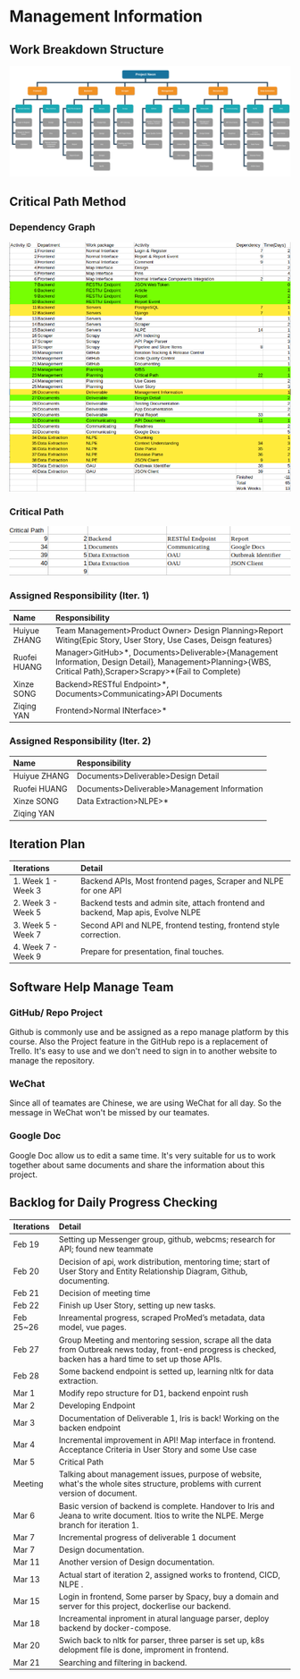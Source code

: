 # Management Information

## Work Breakdown Structure

![Work Break Down Structure](img/wbs.png)

## Critical Path Method

### Dependency Graph

![Dependency Graph](img/dependency.png)

### Critical Path

![Critical Path](img/critical_path.png)

### Assigned Responsibility (Iter. 1)

| Name         | Responsibility                                                                                                                                                 |
| :----------- | :------------------------------------------------------------------------------------------------------------------------------------------------------------- |
| Huiyue ZHANG | Team Management>Product Owner> Design Planning>Report Witing{Epic Story, User Story, Use Cases, Deisgn features}                                               |
| Ruofei HUANG | Manager>GitHub>\*, Documents>Deliverable>{Management Information, Design Detail}, Management>Planning>{WBS, Critical Path},Scraper>Scrapy>\*(Fail to Complete) |
| Xinze SONG   | Backend>RESTful Endpoint>\*, Documents>Communicating>API Documents                                                                                             |
| Ziqing YAN   | Frontend>Normal INterface>\*                                                                                                                                   |

### Assigned Responsibility (Iter. 2)

| Name         | Responsibility                               |
| :----------- | :------------------------------------------- |
| Huiyue ZHANG | Documents>Deliverable>Design Detail          |
| Ruofei HUANG | Documents>Deliverable>Management Information |
| Xinze SONG   | Data Extraction>NLPE>*                       |
| Ziqing YAN   |                                              |

## Iteration Plan

| Iterations         | Detail                                                                           |
| :----------------- | :------------------------------------------------------------------------------- |
| 1. Week 1 - Week 3 | Backend APIs, Most frontend pages, Scraper and NLPE for one API                  |
| 2. Week 3 - Week 5 | Backend tests and admin site, attach frontend and backend, Map apis, Evolve NLPE |
| 3. Week 5 - Week 7 | Second API and NLPE, frontend testing, frontend style correction.                |
| 4. Week 7 - Week 9 | Prepare for presentation, final touches.                                         |

## Software Help Manage Team

<!-- Need to expand the details and how we will use it. -->

### GitHub/ Repo Project

Github is commonly use and be assigned as a repo manage platform by this course. Also the Project feature in the GitHub repo is a replacement of Trello. It's easy to use and we don't need to sign in to another website to manage the repository.

### WeChat

Since all of teamates are Chinese, we are using WeChat for all day. So the message in WeChat won't be missed by our teamates.

### Google Doc

Google Doc allow us to edit a same time. It's very suitable for us to work together about same documents and share the information about this project.

## Backlog for Daily Progress Checking

| Iterations | Detail                                                                                                                                                         |
| :--------- | :------------------------------------------------------------------------------------------------------------------------------------------------------------- |
| Feb 19     | Setting up Messenger group, github, webcms; research for API; found new teammate                                                                               |
| Feb 20     | Decision of api, work distribution, mentoring time; start of User Story and Entity Relationship Diagram, Github, documenting.                                  |
| Feb 21     | Decision of meeting time                                                                                                                                       |
| Feb 22     | Finish up User Story, setting up new tasks.                                                                                                                    |
| Feb 25~26  | Inreamental progress, scraped ProMed’s metadata, data model, vue pages.                                                                                       |
| Feb 27     | Group Meeting and mentoring session, scrape all the data from Outbreak news today, front-end progress is checked, backen has a hard time to set up those APIs. |
| Feb 28     | Some backend endpoint is setted up, learning nltk for data extraction.                                                                                         |
| Mar 1      | Modify repo structure for D1, backend enpoint rush                                                                                                             |
| Mar 2      | Developing Endpoint                                                                                                                                            |
| Mar 3      | Documentation of Deliverable 1, Iris is back! Working on the backen endpoint                                                                                   |
| Mar 4      | Incremental improvement in API! Map interface in frontend. Acceptance Criteria in User Story and some Use case                                                 |
| Mar 5      | Critical Path                                                                                                                                                  |
| Meeting    | Talking about management issues, purpose of website, what's the whole sites structure, problems with current version of document.                              |
| Mar 6      | Basic version of backend is complete. Handover to Iris and Jeana to write document. Itios to write the NLPE. Merge branch for iteration 1.                     |
| Mar 7      | Incremental progress of deliverable 1 document                                                                                                                 |
| Mar 7      | Design documentation.                                                                                                                                          |
| Mar 11     | Another version of Design documentation.                                                                                                                       |
| Mar 13     | Actual start of iteration 2, assigned works to frontend, CICD, NLPE .                                                                                          |
| Mar 15     | Login in frontend, Some parser by Spacy, buy a domain and server for this project, dockerlise our backend.                                                     |
| Mar 18     | Increamental inproment in atural language parser, deploy backend by docker-compose.                                                                            |
| Mar 20     | Swich back to nltk for parser, three parser is set up, k8s delopment file is done, improment in frontend.                                                      |
| Mar 21     | Searching and filtering in backend.                                                                                                                            |
